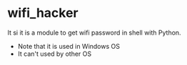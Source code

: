 # wifi_hacker

It si
it is a module to get wifi password in shell with Python.

* Note that it is used in Windows OS
* It can't used by other OS
